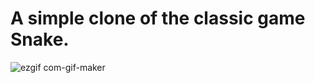 # A simple clone of the classic game Snake.
![ezgif com-gif-maker](https://user-images.githubusercontent.com/11283162/142026777-bf684b87-6673-48fc-8ad8-13b4ec858c9b.gif)

